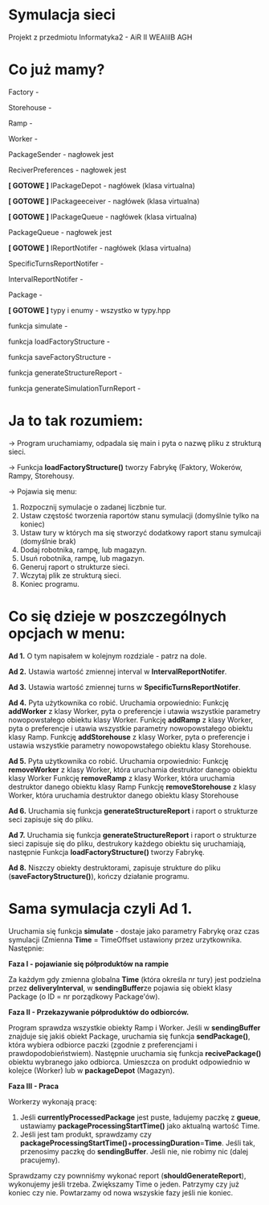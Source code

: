 # Symulacja sieci
Projekt z przedmiotu Informatyka2 - AiR II WEAIiIB AGH

# Co już mamy?
Factory -

Storehouse - 

Ramp - 

Worker - 

PackageSender - nagłowek jest

ReciverPreferences - nagłowek jest

<b>[ GOTOWE ]</b> IPackageDepot - nagłówek (klasa virtualna)

<b>[ GOTOWE ]</b> IPackageeceiver - nagłówek (klasa virtualna)

<b>[ GOTOWE ]</b> IPackageQueue - nagłówek (klasa virtualna)

PackageQueue -  nagłowek jest

<b>[ GOTOWE ]</b> IReportNotifer - nagłówek (klasa virtualna)

SpecificTurnsReportNotifer - 

IntervalReportNotifer - 

Package - 

<b>[ GOTOWE ]</b> typy i enumy - wszystko w typy.hpp

funkcja simulate - 

funkcja loadFactoryStructure - 

funkcja saveFactoryStructure - 

funkcja generateStructureReport - 

funkcja generateSimulationTurnReport - 



# Ja to tak rozumiem:

-> Program uruchamiamy, odpadala się main i pyta o nazwę pliku z strukturą sieci.

-> Funkcja <b>loadFactoryStructure()</b> tworzy Fabrykę (Faktory, Wokerów, Rampy, Storehousy.

-> Pojawia się menu:
1. Rozpocznij symulacje o zadanej liczbnie tur.
2. Ustaw częstość tworzenia raportów stanu symulacji (domyślnie tylko na koniec)
3. Ustaw tury w których ma się stworzyć dodatkowy raport stanu symulcaji (domyślnie brak)
4. Dodaj robotnika, rampę, lub magazyn.
5. Usuń robotnika, rampę, lub magazyn.
6. Generuj raport o strukturze sieci.
7. Wczytaj plik ze strukturą sieci.
8. Koniec programu.

# Co się dzieje w poszczególnych opcjach w menu:

<b>Ad 1.</b>
O tym napisałem w kolejnym rozdziale - patrz na dole.

<b>Ad 2.</b>
Ustawia wartość zmiennej interval w <b>IntervalReportNotifer</b>.

<b>Ad 3.</b>
Ustawia wartość zmiennej turns w <b>SpecificTurnsReportNotifer</b>.

<b>Ad 4.</b>
Pyta użytkownika co robić. Uruchamia orpowiednio:
Funkcję <b>addWorker</b> z klasy Worker, pyta o preferencje i utawia wszystkie parametry nowopowstałego obiektu klasy Worker.
Funkcję <b>addRamp</b> z klasy Worker, pyta o preferencje i utawia wszystkie parametry nowopowstałego obiektu klasy Ramp.
Funkcję <b>addStorehouse</b> z klasy Worker, pyta o preferencje i ustawia wszystkie parametry nowopowstałego obiektu klasy Storehouse.

<b>Ad 5.</b>
Pyta użytkownika co robić. Uruchamia orpowiednio:
Funkcję <b>removeWorker</b> z klasy Worker, która uruchamia destruktor danego obiektu klasy Worker
Funkcję <b>removeRamp</b> z klasy Worker, która uruchamia destruktor danego obiektu klasy Ramp
Funkcję <b>removeStorehouse</b> z klasy Worker, która uruchamia destruktor danego obiektu klasy Storehouse

<b>Ad 6.</b>
Uruchamia się funkcja <b>generateStructureReport</b> i raport o strukturze seci zapisuje się do pliku.

<b>Ad 7.</b>
Uruchamia się funkcja <b>generateStructureReport</b> i raport o strukturze sieci zapisuje się do pliku, destrukory każdego obiektu się uruchamiają, następnie Funkcja <b>loadFactoryStructure()</b> tworzy Fabrykę.


<b>Ad 8.</b>
Niszczy obiekty destruktorami, zapisuje strukture do pliku (<b>saveFactoryStructure()</b>), kończy działanie programu.

# Sama symulacja czyli Ad 1.

Uruchamia się funkcja <b>simulate</b> - dostaje jako parametry Fabrykę oraz czas symulacji (Zmienna <b>Time</b> = TimeOffset ustawiony przez urzytkownika. Następnie:

<b>Faza I - pojawianie się półproduktów na rampie</b>

Za każdym gdy zmienna globalna <b>Time</b> (która określa nr tury) jest podzielna przez <b>deliveryInterval</b>, w <b>sendingBuffer</b>ze pojawia się obiekt klasy Package (o ID = nr porządkowy Package'ów). 

<b>Faza II - Przekazywanie półproduktów do odbiorców.</b>

Program sprawdza wszystkie obiekty Ramp i Worker. Jeśli w <b>sendingBuffer</b> znajduje się jakiś obiekt Package, uruchamia się funkcja <b>sendPackage()</b>, która wybiera odbiorce paczki (zgodnie z preferencjami i prawdopodobieństwiem). Następnie uruchamia się funkcja <b>recivePackage()</b> obiektu wybranego jako odbiorca. Umieszcza on produkt odpowiednio w kolejce (Worker) lub w <b>packageDepot</b> (Magazyn).

<b>Faza III - Praca</b>

Workerzy wykonają pracę:
1. Jeśli <b>currentlyProcessedPackage</b> jest puste, ładujemy paczkę z <b>gueue</b>, ustawiamy <b>packageProcessingStartTime()</b> jako aktualną wartość Time.
2. Jeśli jest tam produkt, sprawdzamy czy <b>packageProcessingStartTime()</b>+<b>processingDuration</b>=<b>Time</b>. Jeśli tak, przenosimy paczkę do <b>sendingBuffer</b>. Jeśli nie, nie robimy nic (dalej pracujemy).

Sprawdzamy czy pownniśmy wykonać report (<b>shouldGenerateReport</b>), wykonujemy jeśli trzeba. Zwiększamy Time o jeden. Patrzymy czy już koniec czy nie. Powtarzamy od nowa wszyskie fazy jeśli nie koniec.


